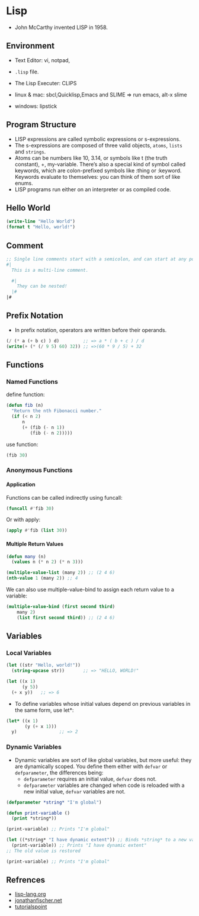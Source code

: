 # Lisp

* John McCarthy invented LISP in 1958.

## Environment

* Text Editor: vi, notpad, 
* `.lisp` file.
* The Lisp Executer: CLIPS

* linux & mac: sbcl,Quicklisp,Emacs and SLIME => run emacs, alt-x slime
* windows: lipstick

## Program Structure

* LISP expressions are called symbolic expressions or s-expressions.
* The s-expressions are composed of three valid objects, `atoms`, `lists` and `strings`.
* Atoms can be numbers like 10, 3.14, or symbols like t (the truth constant), +, my-variable. There’s also a special kind of symbol called keywords, which are colon-prefixed symbols like :thing or :keyword. Keywords evaluate to themselves: you can think of them sort of like enums.
* LISP programs run either on an interpreter or as compiled code.

## Hello World

```lisp
(write-line "Hello World")
(format t "Hello, world!")
```

## Comment

```lisp
;; Single line comments start with a semicolon, and can start at any point in the line
#|
  This is a multi-line comment.

  #|
    They can be nested!
  |#
|#
```

## Prefix Notation

* In prefix notation, operators are written before their operands.

```lisp
(/ (* a (+ b c) ) d)         ;; => a * ( b + c ) / d
(write(+ (* (/ 9 5) 60) 32)) ;; =>(60 * 9 / 5) + 32
```

## Functions

### Named Functions

define function:

```lisp
(defun fib (n)
  "Return the nth Fibonacci number."
  (if (< n 2)
      n
      (+ (fib (- n 1))
         (fib (- n 2)))))
```

use function:

```lisp
(fib 30)
```
### Anonymous Functions

#### Application

Functions can be called indirectly using funcall:

```lisp
(funcall #'fib 30)
```

Or with apply:

```lisp
(apply #'fib (list 30))
```


#### Multiple Return Values

```lisp
(defun many (n)
  (values n (* n 2) (* n 3)))
```

```lisp
(multiple-value-list (many 2)) ;; (2 4 6)
(nth-value 1 (many 2)) ;; 4
```

We can also use multiple-value-bind to assign each return value to a variable:

```lisp
(multiple-value-bind (first second third)
    many 2)
    (list first second third)) ;; (2 4 6)
```

## Variables

### Local Variables


```lisp
(let ((str "Hello, world!"))
  (string-upcase str))       ;; => "HELLO, WORLD!"
```

```lisp
(let ((x 1)
      (y 5))
  (+ x y))   ;; => 6
```

* To define variables whose initial values depend on previous variables in the same form, use let*:

```lisp
(let* ((x 1)
       (y (+ x 1)))
  y)                ;; => 2

```

### Dynamic Variables

* Dynamic variables are sort of like global variables, but more useful: they are dynamically scoped. You define them either with `defvar` or `defparameter`, the differences being:
    * `defparameter` requires an initial value, `defvar` does not.
    * `defparameter` variables are changed when code is reloaded with a new initial value, `defvar` variables are not.

```lisp
(defparameter *string* "I'm global")

(defun print-variable ()
  (print *string*))

(print-variable) ;; Prints "I'm global"

(let ((*string* "I have dynamic extent")) ;; Binds *string* to a new value
  (print-variable)) ;; Prints "I have dynamic extent"
;; The old value is restored

(print-variable) ;; Prints "I'm global"
```

## Refrences

* [lisp-lang.org](https://lisp-lang.org/)
* [jonathanfischer.net](http://www.jonathanfischer.net/modern-common-lisp-on-linux/)
* [tutorialspoint](https://www.tutorialspoint.com/lisp/lisp_program_structure.htm)